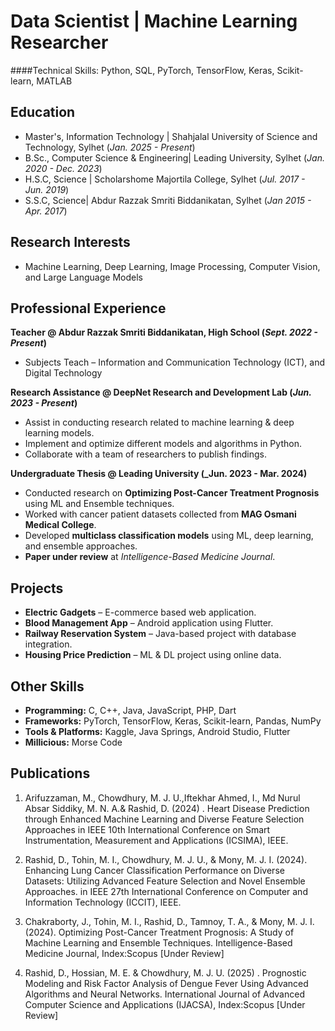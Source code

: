 # Data Scientist | Machine Learning Researcher  
####Technical Skills: Python, SQL, PyTorch, TensorFlow, Keras, Scikit-learn, MATLAB  

## Education 
- Master's, Information Technology | Shahjalal University of Science and Technology, Sylhet (_Jan. 2025 - Present_)
- B.Sc., Computer Science & Engineering| Leading University, Sylhet (_Jan. 2020 - Dec. 2023_) 
- H.S.C, Science | Scholarshome Majortila College, Sylhet (_Jul. 2017 - Jun. 2019_)
- S.S.C, Science| Abdur Razzak Smriti Biddanikatan, Sylhet (_Jan 2015 - Apr. 2017_)  

## Research Interests  
- Machine Learning, Deep Learning, Image Processing, Computer Vision, and Large Language Models  

## Professional Experience  
**Teacher @ Abdur Razzak Smriti Biddanikatan, High School (_Sept. 2022 - Present_)**
- Subjects Teach – Information and Communication Technology (ICT), and Digital Technology

**Research Assistance @ DeepNet Research and Development Lab (_Jun. 2023 - Present_)**
- Assist in conducting research related to machine learning & deep learning models.
- Implement and optimize different models and algorithms in Python.
- Collaborate with a team of researchers to publish findings.

**Undergraduate Thesis @ Leading University (_Jun. 2023 - Mar. 2024)**
- Conducted research on **Optimizing Post-Cancer Treatment Prognosis** using ML and Ensemble techniques.  
- Worked with cancer patient datasets collected from **MAG Osmani Medical College**.  
- Developed **multiclass classification models** using ML, deep learning, and ensemble approaches.  
- **Paper under review** at *Intelligence-Based Medicine Journal*.

## Projects  
- **Electric Gadgets** – E-commerce based web application. 
- **Blood Management App** – Android application using Flutter. 
- **Railway Reservation System** – Java-based project with database integration. 
- **Housing Price Prediction** – ML & DL project using online data.

## Other Skills  
- **Programming:** C, C++, Java, JavaScript, PHP, Dart 
- **Frameworks:** PyTorch, TensorFlow, Keras, Scikit-learn, Pandas, NumPy  
- **Tools & Platforms:** Kaggle, Java Springs, Android Studio, Flutter
- **Millicious:** Morse Code 

## Publications  
1. Arifuzzaman, M., Chowdhury, M. J. U.,Iftekhar Ahmed, I., Md Nurul Absar Siddiky, M. N. A.& Rashid,
D. (2024) . Heart Disease Prediction through Enhanced Machine Learning and Diverse Feature
Selection Approaches in IEEE 10th International Conference on Smart Instrumentation, Measurement
and Applications (ICSIMA), IEEE.

2. Rashid, D., Tohin, M. I., Chowdhury, M. J. U., & Mony, M. J. I. (2024). Enhancing Lung Cancer
Classification Performance on Diverse Datasets: Utilizing Advanced Feature Selection and Novel
Ensemble Approaches. in IEEE 27th International Conference on Computer and Information
Technology (ICCIT), IEEE.
3. Chakraborty, J., Tohin, M. I., Rashid, D., Tamnoy, T. A., & Mony, M. J. I. (2024). Optimizing
Post-Cancer Treatment Prognosis: A Study of Machine Learning and Ensemble Techniques.
Intelligence-Based Medicine Journal, Index:Scopus [Under Review]
4. Rashid, D., Hossian, M. E. & Chowdhury, M. J. U. (2025) . Prognostic Modeling and Risk Factor
Analysis of Dengue Fever Using Advanced Algorithms and Neural Networks. International Journal
of Advanced Computer Science and Applications (IJACSA), Index:Scopus [Under Review]

